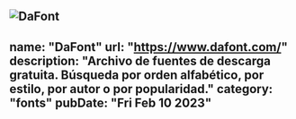 ![DaFont](https://user-images.githubusercontent.com/70978816/218127605-3dd720d0-5c31-445d-b581-8a4b5bb7ca4c.png)
---
name: "DaFont"
url: "https://www.dafont.com/"
description: "Archivo de fuentes de descarga gratuita. Búsqueda por orden alfabético, por estilo, por autor o por popularidad."
category: "fonts"
pubDate: "Fri Feb 10 2023"
---
